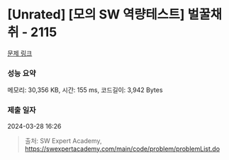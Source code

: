 # [Unrated] [모의 SW 역량테스트] 벌꿀채취 - 2115 

[문제 링크](https://swexpertacademy.com/main/code/problem/problemDetail.do?contestProbId=AV5V4A46AdIDFAWu) 

### 성능 요약

메모리: 30,356 KB, 시간: 155 ms, 코드길이: 3,942 Bytes

### 제출 일자

2024-03-28 16:26



> 출처: SW Expert Academy, https://swexpertacademy.com/main/code/problem/problemList.do